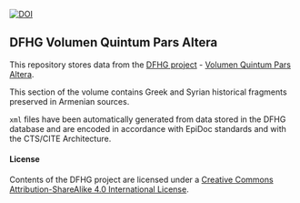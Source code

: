 [![DOI](https://zenodo.org/badge/90873630.svg)](https://zenodo.org/badge/latestdoi/90873630)

## DFHG Volumen Quintum Pars Altera

This repository stores data from the [DFHG project](http://www.dfhg-project.org/) - [Volumen Quintum Pars Altera](http://www.dfhg-project.org/DFHG/index.php?volume=Volumen%20quintum%20pars%20altera#).

This section of the volume contains Greek and Syrian historical fragments preserved in Armenian sources.

`xml` files have been automatically generated from data stored in the DFHG database and are encoded in accordance with EpiDoc standards and with the CTS/CITE Architecture.

#### License
Contents of the DFHG project are licensed under a [Creative Commons Attribution-ShareAlike 4.0 International License](https://creativecommons.org/licenses/by-sa/4.0/).
